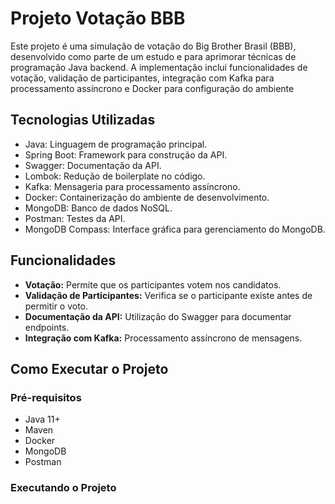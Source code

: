 # Projeto Votação BBB

Este projeto é uma simulação de votação do Big Brother Brasil (BBB), desenvolvido como parte de um estudo e para aprimorar técnicas de programação Java backend. A implementação inclui funcionalidades de votação, validação de participantes, integração com Kafka para processamento assíncrono e Docker para configuração do ambiente

## Tecnologias Utilizadas

- Java: Linguagem de programação principal.
- Spring Boot: Framework para construção da API.
- Swagger: Documentação da API.
- Lombok: Redução de boilerplate no código.
- Kafka: Mensageria para processamento assíncrono.
- Docker: Containerização do ambiente de desenvolvimento.
- MongoDB: Banco de dados NoSQL.
- Postman: Testes da API.
- MongoDB Compass: Interface gráfica para gerenciamento do MongoDB.

## Funcionalidades

- **Votação:** Permite que os participantes votem nos candidatos.
- **Validação de Participantes:** Verifica se o participante existe antes de permitir o voto.
- **Documentação da API:** Utilização do Swagger para documentar endpoints.
- **Integração com Kafka:** Processamento assíncrono de mensagens.

## Como Executar o Projeto

### Pré-requisitos

- Java 11+
- Maven
- Docker
- MongoDB
- Postman

### Executando o Projeto

